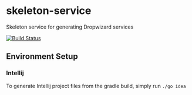 # skeleton-service
Skeleton service for generating Dropwizard services

[![Build Status](https://snap-ci.com/jenscobie/skeleton-service/branch/master/build_image)](https://snap-ci.com/jenscobie/skeleton-service/branch/master)

## Environment Setup

### Intellij

To generate Intellij project files from the gradle build, simply run ```./go idea```